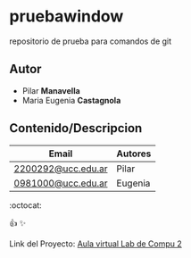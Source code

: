# pruebawindow
repositorio de prueba para comandos de git

## Autor
* Pilar **Manavella**
* Maria Eugenia **Castagnola**

## Contenido/Descripcion

|   Email  |  Autores  |
|----------|-----------|
|2200292@ucc.edu.ar|Pilar|
|0981000@ucc.edu.ar|Eugenia|

:octocat:

:+1:
:sparkles:


Link del Proyecto: [Aula virtual Lab de Compu 2](https://presencial.ucc.edu.ar/course/view.php?id=9253)

